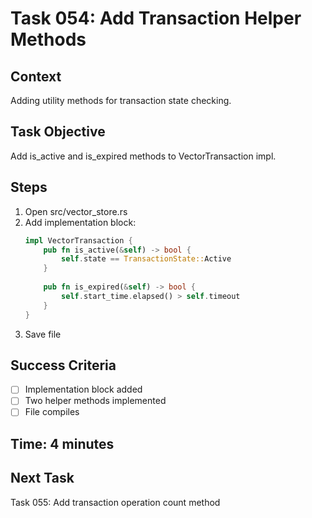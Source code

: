 # Task 054: Add Transaction Helper Methods

## Context
Adding utility methods for transaction state checking.

## Task Objective
Add is_active and is_expired methods to VectorTransaction impl.

## Steps
1. Open src/vector_store.rs
2. Add implementation block:
   ```rust
   impl VectorTransaction {
       pub fn is_active(&self) -> bool {
           self.state == TransactionState::Active
       }
       
       pub fn is_expired(&self) -> bool {
           self.start_time.elapsed() > self.timeout
       }
   }
   ```
3. Save file

## Success Criteria
- [ ] Implementation block added
- [ ] Two helper methods implemented
- [ ] File compiles

## Time: 4 minutes

## Next Task
Task 055: Add transaction operation count method